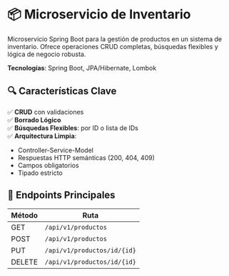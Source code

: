 # 📦 Microservicio de Inventario

Microservicio Spring Boot para la gestión de productos en un sistema de inventario. Ofrece operaciones CRUD completas, búsquedas flexibles y lógica de negocio robusta.

**Tecnologías**: Spring Boot, JPA/Hibernate, Lombok  

## 🔍 Características Clave  

✅ **CRUD** con validaciones  
✅ **Borrado Lógico**  
✅ **Búsquedas Flexibles**: por ID o lista de IDs  
✅ **Arquitectura Limpia**:  
- Controller-Service-Model  
- Respuestas HTTP semánticas (200, 404, 409)  
- Campos obligatorios  
- Tipado estricto  

## 🚀 Endpoints Principales  

| Método | Ruta                     | 
|--------|--------------------------|  
| GET    | `/api/v1/productos`      | 
| POST   | `/api/v1/productos`      | 
| PUT    | `/api/v1/productos/id/{id}` | 
| DELETE | `/api/v1/productos/id/{id}` | 
